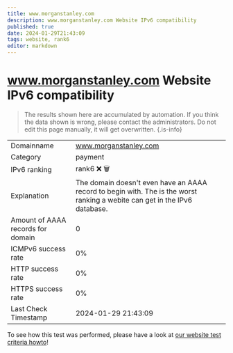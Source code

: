 ```yaml
---
title: www.morganstanley.com
description: www.morganstanley.com Website IPv6 compatibility
published: true
date: 2024-01-29T21:43:09
tags: website, rank6
editor: markdown
---
```


# www.morganstanley.com Website IPv6 compatibility

> The results shown here are accumulated by automation. If you think the data shown is wrong, please contact the administrators. 
> Do not edit this page manually, it will get overwritten.
{.is-info}


|   |   |
| - | - |
| Domainname | www.morganstanley.com
| Category | payment |
| IPv6 ranking | rank6 :x: :wastebasket: |
| Explanation | The domain doesn't even have an AAAA record to begin with. The is the worst ranking a webite can get in the IPv6 database. |
| Amount of AAAA records for domain | 0 |
| ICMPv6 success rate | 0%|
| HTTP success rate | 0% |
| HTTPS success rate | 0% |
| Last Check Timestamp | 2024-01-29 21:43:09 |

To see how this test was performed, please have a look at [our website test criteria howto](/howto/testcriteria/website)!

